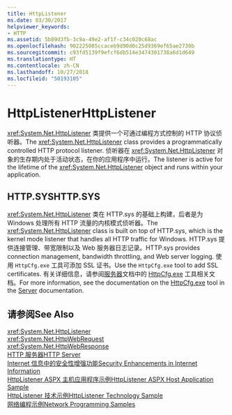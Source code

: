 ```yaml
---
title: HttpListener
ms.date: 03/30/2017
helpviewer_keywords:
- HTTP
ms.assetid: 5b89d3fb-3c9a-49e2-af1f-c34c020c68ac
ms.openlocfilehash: 902225085ccaceb9d90d0c25d9369ef65ae2730b
ms.sourcegitcommit: c93fd5139f9efcf6db514e3474301738a6d1d649
ms.translationtype: HT
ms.contentlocale: zh-CN
ms.lasthandoff: 10/27/2018
ms.locfileid: "50193105"
---
```

# <a name="httplistener"></a><span data-ttu-id="7bbc2-102">HttpListener</span><span class="sxs-lookup"><span data-stu-id="7bbc2-102">HttpListener</span></span>
<span data-ttu-id="7bbc2-103"><xref:System.Net.HttpListener> 类提供一个可通过编程方式控制的 HTTP 协议侦听器。</span><span class="sxs-lookup"><span data-stu-id="7bbc2-103">The <xref:System.Net.HttpListener> class provides a programmatically controlled HTTP protocol listener.</span></span> <span data-ttu-id="7bbc2-104">侦听器在 <xref:System.Net.HttpListener> 对象的生存期内处于活动状态，在你的应用程序中运行。</span><span class="sxs-lookup"><span data-stu-id="7bbc2-104">The listener is active for the lifetime of the <xref:System.Net.HttpListener> object and runs within your application.</span></span>  
  
## <a name="httpsys"></a><span data-ttu-id="7bbc2-105">HTTP.SYS</span><span class="sxs-lookup"><span data-stu-id="7bbc2-105">HTTP.SYS</span></span>  
 <span data-ttu-id="7bbc2-106"><xref:System.Net.HttpListener> 类在 HTTP.sys 的基础上构建，后者是为 Windows 处理所有 HTTP 流量的内核模式侦听器。</span><span class="sxs-lookup"><span data-stu-id="7bbc2-106">The <xref:System.Net.HttpListener> class is built on top of HTTP.sys, which is the kernel mode listener that handles all HTTP traffic for Windows.</span></span> <span data-ttu-id="7bbc2-107">HTTP.sys 提供连接管理、带宽限制以及 Web 服务器日志记录。</span><span class="sxs-lookup"><span data-stu-id="7bbc2-107">HTTP.sys provides connection management, bandwidth throttling, and Web server logging.</span></span> <span data-ttu-id="7bbc2-108">使用 `HttpCfg.exe` 工具可添加 SSL 证书。</span><span class="sxs-lookup"><span data-stu-id="7bbc2-108">Use the `HttpCfg.exe` tool to add SSL certificates.</span></span> <span data-ttu-id="7bbc2-109">有关详细信息，请参阅[服务器](https://go.microsoft.com/fwlink/?LinkID=178285)文档中的 [HttpCfg.exe](https://go.microsoft.com/fwlink/?LinkID=178284) 工具相关文档。</span><span class="sxs-lookup"><span data-stu-id="7bbc2-109">For more information, see the documentation on the [HttpCfg.exe](https://go.microsoft.com/fwlink/?LinkID=178284) tool in the [Server](https://go.microsoft.com/fwlink/?LinkID=178285) documentation.</span></span>  
  
## <a name="see-also"></a><span data-ttu-id="7bbc2-110">请参阅</span><span class="sxs-lookup"><span data-stu-id="7bbc2-110">See Also</span></span>  
 <xref:System.Net.HttpListener>  
 <xref:System.Net.HttpWebRequest>  
 <xref:System.Net.HttpWebResponse>  
 [<span data-ttu-id="7bbc2-111">HTTP 服务器</span><span class="sxs-lookup"><span data-stu-id="7bbc2-111">HTTP Server</span></span>](https://go.microsoft.com/fwlink/?LinkID=178285)  
 [<span data-ttu-id="7bbc2-112">Internet 信息中的安全性增强功能</span><span class="sxs-lookup"><span data-stu-id="7bbc2-112">Security Enhancements in Internet Information</span></span>](https://go.microsoft.com/fwlink/?LinkID=178286)  
 [<span data-ttu-id="7bbc2-113">HttpListener ASPX 主机应用程序示例</span><span class="sxs-lookup"><span data-stu-id="7bbc2-113">HttpListener ASPX Host Application Sample</span></span>](https://go.microsoft.com/fwlink/?LinkID=179560)  
 [<span data-ttu-id="7bbc2-114">HttpListener 技术示例</span><span class="sxs-lookup"><span data-stu-id="7bbc2-114">HttpListener Technology Sample</span></span>](https://go.microsoft.com/fwlink/?LinkID=179558)  
 [<span data-ttu-id="7bbc2-115">网络编程示例</span><span class="sxs-lookup"><span data-stu-id="7bbc2-115">Network Programming Samples</span></span>](../../../docs/framework/network-programming/network-programming-samples.md)
